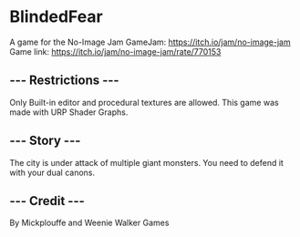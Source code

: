 # BlindedFear
A game for the No-Image Jam GameJam: https://itch.io/jam/no-image-jam
Game link: https://itch.io/jam/no-image-jam/rate/770153

## --- Restrictions ---
Only Built-in editor and procedural textures are allowed. This game was made with URP Shader Graphs.

## --- Story ---

The city is under attack of multiple giant monsters. You need to defend it with your dual canons.

## --- Credit ---
By Mickplouffe and Weenie Walker Games
